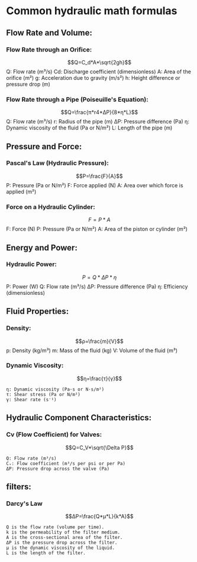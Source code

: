# Common hydraulic math formulas
## Flow Rate and Volume:

### Flow Rate through an Orifice: 
$$Q=C_d*A*\sqrt{2gh}$$
        Q: Flow rate (m³/s)
        Cd​: Discharge coefficient (dimensionless)
        A: Area of the orifice (m²)
        g: Acceleration due to gravity (m/s²)
        h: Height difference or pressure drop (m)

### Flow Rate through a Pipe (Poiseuille's Equation): 
$$Q=\frac{π*r4*ΔP}{8*η*L}$$
        Q: Flow rate (m³/s)
        r: Radius of the pipe (m)
        ΔP: Pressure difference (Pa)
        η: Dynamic viscosity of the fluid (Pa or N/m²)
        L: Length of the pipe (m)

## Pressure and Force:

### Pascal's Law (Hydraulic Pressure): 
$$P=\frac{F}{A}$$
        P: Pressure (Pa or N/m²)
        F: Force applied (N)
        A: Area over which force is applied (m²)
### Force on a Hydraulic Cylinder: 
$$F=P*A$$
        F: Force (N)
        P: Pressure (Pa or N/m²)
        A: Area of the piston or cylinder (m²)

## Energy and Power:

### Hydraulic Power: 
$$P=Q*ΔP*η$$
    P: Power (W)
    Q: Flow rate (m³/s)
    ΔP: Pressure difference (Pa)
    η: Efficiency (dimensionless)

## Fluid Properties:

 ###  Density:
$$ρ=\frac{m}{V}$$
    p: Density (kg/m³)
    m: Mass of the fluid (kg)
    V: Volume of the fluid (m³)

       
### Dynamic Viscosity: 
$$η=\frac{τ}{γ}$$

    η: Dynamic viscosity (Pa·s or N·s/m²)
    τ: Shear stress (Pa or N/m²)
    γ​: Shear rate (s⁻¹)



## Hydraulic Component Characteristics:

### Cv (Flow Coefficient) for Valves: 
$$Q=C_V*\sqrt{\Delta P}$$
    
    Q: Flow rate (m³/s)
    Cᵥ​: Flow coefficient (m³/s per psi or per Pa)
    ΔP: Pressure drop across the valve (Pa)



## filters:

### Darcy's Law
$$ΔP=\frac{Q*μ*L}{k*A}$$

    Q is the flow rate (volume per time).
    k is the permeability of the filter medium.
    A is the cross-sectional area of the filter.
    ΔP is the pressure drop across the filter.
    μ is the dynamic viscosity of the liquid.
    L is the length of the filter.
